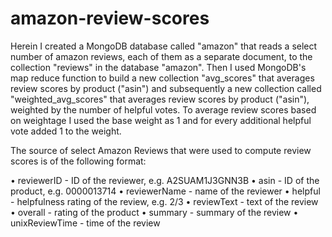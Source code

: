 # amazon-review-scores

Herein I created a MongoDB database called "amazon" that reads a select number of amazon reviews, each of them as a separate document, to the collection "reviews"  in the database "amazon".  Then I used MongoDB's map reduce function to build a new collection "avg_scores" that averages review scores by product ("asin") and subsequently a new collection called "weighted_avg_scores" that averages review scores by product ("asin"), weighted by the number of helpful votes. To average review scores based on weightage I used the base weight as 1 and for every additional helpful vote added 1 to the weight. 

The source of select Amazon Reviews that were used to compute review scores is of the following format:

• reviewerID - ID of the reviewer, e.g. A2SUAM1J3GNN3B
• asin - ID of the product, e.g. 0000013714
• reviewerName - name of the reviewer
• helpful - helpfulness rating of the review, e.g. 2/3
• reviewText - text of the review
• overall - rating of the product
• summary - summary of the review
• unixReviewTime - time of the review 
